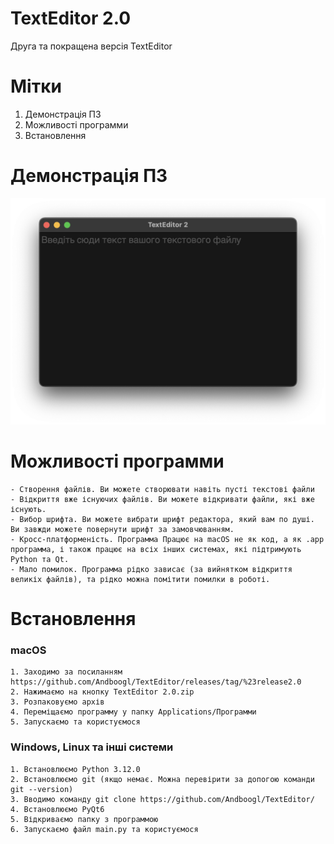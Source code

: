 # TextEditor 2.0
Друга та покращена версія TextEditor

# Мітки
1. Демонстрація ПЗ
2. Можливості программи
3. Встановлення

# Демонстрація ПЗ
<img src="img/Фото ПЗ.png" size=50>

# Можливості программи
    - Створення файлів. Ви можете створювати навіть пусті текстові файли
    - Відкриття вже існуючих файлів. Ви можете відкривати файли, які вже існують.
    - Вибор шрифта. Ви можете вибрати шрифт редактора, який вам по душі. Ви завжди можете повернути шрифт за замовчюванням.
    - Кросс-платформеність. Программа Працює на macOS не як код, а як .app программа, і також працює на всіх інших системах, які підтримують Python та Qt.
    - Мало помилок. Программа рідко зависає (за вийнятком відкриття великіх файлів), та рідко можна помітити помилки в роботі.

# Встановлення
### macOS
    1. Заходимо за посиланням https://github.com/Andboogl/TextEditor/releases/tag/%23release2.0
    2. Нажимаємо на кнопку TextEditor 2.0.zip
    3. Розпаковуємо архів
    4. Переміщаємо программу у папку Applications/Программи
    5. Запускаємо та користуємося

### Windows, Linux та інші системи
    1. Встановлюємо Python 3.12.0
    2. Встановлюємо git (якщо немає. Можна перевірити за допогою команди git --version)
    3. Вводимо команду git clone https://github.com/Andboogl/TextEditor/
    4. Встановлюємо PyQt6
    5. Відкриваємо папку з программою
    6. Запускаємо файл main.py та користуємося
